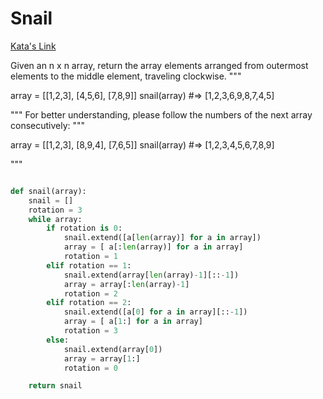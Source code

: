 # Snail 

[Kata's Link](https://www.codewars.com/kata/521c2db8ddc89b9b7a0000c1)


Given an n x n array, return the array elements arranged from outermost elements to the middle element, traveling clockwise.
"""

array = [[1,2,3],
         [4,5,6],
         [7,8,9]]
snail(array) #=> [1,2,3,6,9,8,7,4,5]

"""
For better understanding, please follow the numbers of the next array consecutively:
"""

array = [[1,2,3],
         [8,9,4],
         [7,6,5]]
snail(array) #=> [1,2,3,4,5,6,7,8,9]

""" 

```python

def snail(array):
    snail = []
    rotation = 3
    while array:
        if rotation is 0:
            snail.extend([a[len(array)] for a in array])
            array = [ a[:len(array)] for a in array]
            rotation = 1
        elif rotation == 1:
            snail.extend(array[len(array)-1][::-1])
            array = array[:len(array)-1]
            rotation = 2
        elif rotation == 2:
            snail.extend([a[0] for a in array][::-1])
            array = [ a[1:] for a in array]
            rotation = 3
        else:
            snail.extend(array[0])
            array = array[1:]
            rotation = 0

    return snail

```
